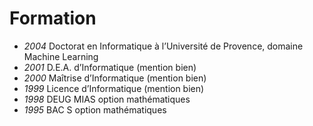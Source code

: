 # Formation

- _2004_ Doctorat en Informatique à l’Université de Provence, domaine Machine Learning
- _2001_ D.E.A. d’Informatique (mention bien)
- _2000_ Maîtrise d’Informatique (mention bien)
- _1999_ Licence d’Informatique (mention bien)
- _1998_ DEUG MIAS option mathématiques
- _1995_ BAC S option mathématiques
